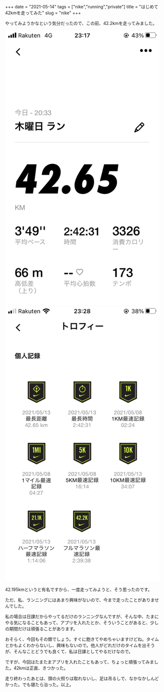 +++
date = "2021-05-14"
tags = ["nike","running","private"]
title = "はじめて42kmを走ってみた"
slug = "nike"
+++

やってみようかなという気分だったので、この前、42.2kmを走ってみました。

![](https://raw.githubusercontent.com/syui/img/master/other/nike_running_20210514_01.png)
![](https://raw.githubusercontent.com/syui/img/master/other/nike_running_20210514_02.png)

42.195kmというと有名ですから、一度走ってみようと、そう思ったのです。

ただ、私、ランニングにはあまり興味がないので、今まで走ったことがありませんでした。

私の場合は日課だからやってるだけのランニングなんですが、そんな中、たまにやる気になることもあって、アプリを入れたとか、そういうことがあると、少しの期間だけは頑張ることがあります。

おそらく、今回もその類でしょう。すぐに飽きてやめちゃいますけどね。タイムとかもよくわからないし、興味もないので。他人がどれだけのタイムを出そうが、そんなことどうでも良くて、私は日課としてやるだけなので。

ですが、今回はたまたまアプリを入れたこともあって、ちょっと頑張ってみました。42kmは正直、きつかった。

走り終わったあとは、頭の火照りは取れないし、足は吊るしで、なかなかしんどかった。でも寝たら治った。以上。

